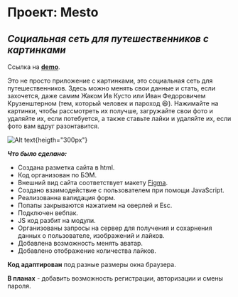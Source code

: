 # **Проект: Mesto**

## *Социальная сеть для путешественников с картинками*

Ссылка на [**demo**](https://nastyanev.github.io/mesto-project-bootcamp/ "Ссылка на GitHub Pages").

Это не просто приложение с картинками, это социальная сеть для путешественников. Здесь можно менять свои данные и стать, если захочется, даже самим Жаком Ив Кусто или Иван Федоровичем Крузенштерном (тем, который человек и пароход :laughing:). Нажимайте на картинки, чтобы рассмотреть их получше, загружайте свои фото и удаляйте их, если потебуется, а также ставьте лайки и удаляйте их, если фото вам вдруг разонтавится.

![ Alt text](https://github.com/NastyaNev/mesto-project-bootcamp/assets/129982615/567090a2-3d9d-4b29-9962-8ac4efd159ce){heigth="300px"}

***Что было сделано:***
  * Создана разметка сайта в html.
  * Код организован по БЭМ.
  * Внешний вид сайта соответствует макету [Figma](https://www.figma.com/file/2cn9N9jSkmxD84oJik7xL7/JavaScript.-Sprint-4?node-id=0%3A1 "Ссылка на макет в Figma").
  * Создано взаимодействие с пользователем при помощи JavaScript.
  * Реализованна валидация форм.
  * Попапы закрываются нажатием на оверлей и Esc.
  * Подключен вебпак.
  * JS код разбит на модули.
  * Организованы запросы на сервер для получения и сохарнения данных о пользователе, изображений и лайков.
  * Добавлена возможность менять аватар.
  * Добавлено отображение количества лайков.

**Код адаптирован** под разные размеры окна браузера.

**В планах** - добавить возможность регистрации, авторизации и смены пароля.
